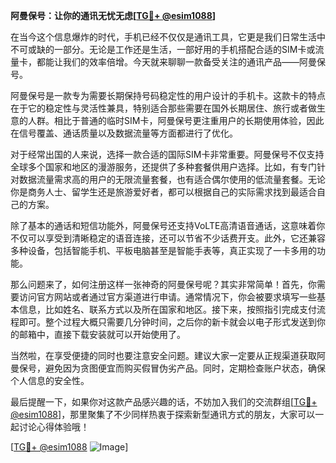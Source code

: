 **阿曼保号：让你的通讯无忧无虑[[TG💪+ @esim1088](https://t.me/s/esim1088)]**

在当今这个信息爆炸的时代，手机已经不仅仅是通讯工具，它更是我们日常生活中不可或缺的一部分。无论是工作还是生活，一部好用的手机搭配合适的SIM卡或流量卡，都能让我们的效率倍增。今天就来聊聊一款备受关注的通讯产品——阿曼保号。

阿曼保号是一款专为需要长期保持号码稳定性的用户设计的手机卡。这款卡的特点在于它的稳定性与灵活性兼具，特别适合那些需要在国外长期居住、旅行或者做生意的人群。相比于普通的临时SIM卡，阿曼保号更注重用户的长期使用体验，因此在信号覆盖、通话质量以及数据流量等方面都进行了优化。

对于经常出国的人来说，选择一款合适的国际SIM卡非常重要。阿曼保号不仅支持全球多个国家和地区的漫游服务，还提供了多种套餐供用户选择。比如，有专门针对数据流量需求高的用户的无限流量套餐，也有适合偶尔使用的低流量套餐。无论你是商务人士、留学生还是旅游爱好者，都可以根据自己的实际需求找到最适合自己的方案。

除了基本的通话和短信功能外，阿曼保号还支持VoLTE高清语音通话，这意味着你不仅可以享受到清晰稳定的语音连接，还可以节省不少话费开支。此外，它还兼容多种设备，包括智能手机、平板电脑甚至是智能手表等，真正实现了一卡多用的功能。

那么问题来了，如何注册这样一张神奇的阿曼保号呢？其实非常简单！首先，你需要访问官方网站或者通过官方渠道进行申请。通常情况下，你会被要求填写一些基本信息，比如姓名、联系方式以及所在国家和地区。接下来，按照指引完成支付流程即可。整个过程大概只需要几分钟时间，之后你的新卡就会以电子形式发送到你的邮箱中，直接下载安装就可以开始使用了。

当然啦，在享受便捷的同时也要注意安全问题。建议大家一定要从正规渠道获取阿曼保号，避免因为贪图便宜而购买假冒伪劣产品。同时，定期检查账户状态，确保个人信息的安全性。

最后提醒一下，如果你对这款产品感兴趣的话，不妨加入我们的交流群组[[TG💪+ @esim1088](https://t.me/s/esim1088)]，那里聚集了不少同样热衷于探索新型通讯方式的朋友，大家可以一起讨论心得体验哦！

[[TG💪+ @esim1088](https://t.me/s/esim1088) ![Image](https://i.postimg.cc/4NQfJmqS/Snipaste-2025-05-13-00-14-12.png)]